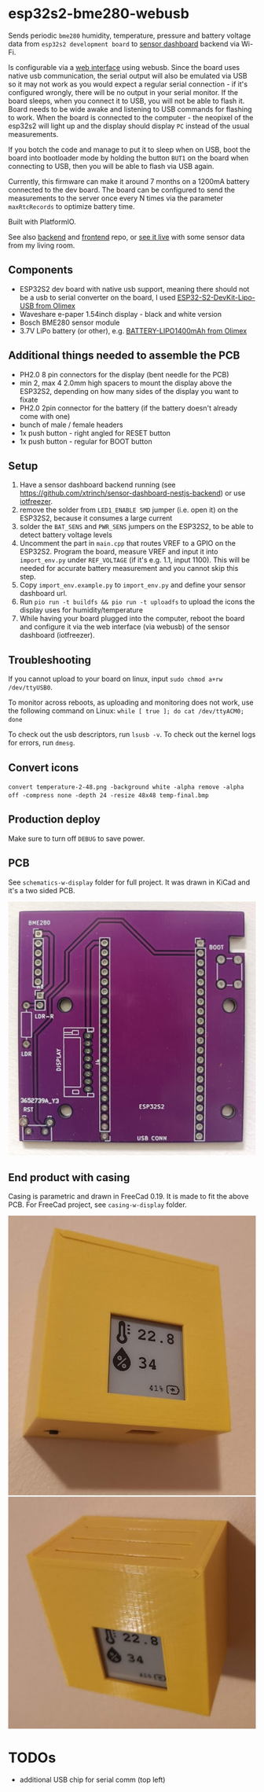 # esp32s2-bme280-webusb

Sends periodic `bme280` humidity, temperature, pressure and battery voltage data from `esp32s2 development board` to [sensor dashboard](http://iotfreezer.com) backend via Wi-Fi. 

Is configurable via a [web interface](http://iotfreezer.com/) using webusb. Since the board uses native usb communication, the serial output will also be emulated via USB so it may not work as you would expect a regular serial connection - if it's configured wrongly, there will be no output in your serial monitor. If the board sleeps, when you connect it to USB, you will not be able to flash it. Board needs to be wide awake and listening to USB commands for flashing to work. When the board is connected to the computer - the neopixel of the esp32s2 will light up and the display should display `PC` instead of the usual measurements.

If you botch the code and manage to put it to sleep when on USB, boot the board into bootloader mode by holding the button `BUT1` on the board when connecting to USB, then you will be able to flash via USB again.

Currently, this firmware can make it around 7 months on a 1200mA battery connected to the dev board. The board can be configured to send the measurements to the server once every N times via the parameter `maxRtcRecords` to optimize battery time.

Built with PlatformIO.

See also [backend](https://github.com/xtrinch/sensor-dashboard-nestjs-backend) and [frontend](https://github.com/xtrinch/sensor-dashboard-react-frontend) repo, or [see it live](http://iotfreezer.com/) with some sensor data from my living room.


## Components
- ESP32S2 dev board with native usb support, meaning there should not be a usb to serial converter on the board, I used [ESP32-S2-DevKit-Lipo-USB from Olimex](https://www.olimex.com/Products/IoT/ESP32-S2/ESP32-S2-DevKit-Lipo-USB/open-source-hardware)
- Waveshare e-paper 1.54inch display - black and white version
- Bosch BME280 sensor module
- 3.7V LiPo battery (or other), e.g. [BATTERY-LIPO1400mAh from Olimex](https://www.olimex.com/Products/Power/BATTERY-LIPO1400mAh/)

## Additional things needed to assemble the PCB
- PH2.0 8 pin connectors for the display (bent needle for the PCB)
- min 2, max 4 2.0mm high spacers to mount the display above the ESP32S2, depending on how many sides of the display you want to fixate
- PH2.0 2pin connector for the battery (if the battery doesn't already come with one)
- bunch of male / female headers
- 1x push button - right angled for RESET button
- 1x push button - regular for BOOT button

## Setup

1. Have a sensor dashboard backend running (see https://github.com/xtrinch/sensor-dashboard-nestjs-backend) or use [iotfreezer](http://iotfreezer.com/).
2. remove the solder from `LED1_ENABLE SMD` jumper (i.e. open it) on the ESP32S2, because it consumes a large current 
3. solder the `BAT_SENS` and `PWR_SENS` jumpers on the ESP32S2, to be able to detect battery voltage levels
4. Uncomment the part in `main.cpp` that routes VREF to a GPIO on the ESP32S2. Program the board, measure VREF and input it into `import_env.py` under `REF_VOLTAGE` (if it's e.g. 1.1, input 1100). This will be needed for accurate battery measurement and you cannot skip this step.
5. Copy `import_env.example.py` to `import_env.py` and define your sensor dashboard url.
6. Run `pio run -t buildfs && pio run -t uploadfs` to upload the icons the display uses for humidity/temperature
7. While having your board plugged into the computer, reboot the board and configure it via the web interface (via webusb) of the sensor dashboard (iotfreezer).

## Troubleshooting

If you cannot upload to your board on linux, input `sudo chmod a+rw /dev/ttyUSB0`.

To monitor across reboots, as uploading and monitoring does not work, use the following command on Linux:
`while [ true ]; do cat /dev/ttyACM0; done`
 
To check out the usb descriptors, run `lsusb -v`. To check out the kernel logs for errors, run `dmesg`.
## Convert icons

 `convert temperature-2-48.png -background white -alpha remove -alpha off -compress none -depth 24 -resize 48x48 temp-final.bmp`


## Production deploy

Make sure to turn off `DEBUG` to save power.

## PCB

See `schematics-w-display` folder for full project. It was drawn in KiCad and it's a two sided PCB.

![Image of Yaktocat](https://github.com/xtrinch/esp32s2-bme280-webusb/blob/master/images/pcb.jpg)

## End product with casing

Casing is parametric and drawn in FreeCad 0.19. It is made to fit the above PCB. For FreeCad project, see `casing-w-display` folder.

![Image of Yaktocat](https://github.com/xtrinch/esp32s2-bme280-webusb/blob/master/images/casing1.jpg)
![Image of Yaktocat](https://github.com/xtrinch/esp32s2-bme280-webusb/blob/master/images/casing2.jpg)

# TODOs
- additional USB chip for serial comm (top left)